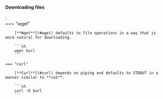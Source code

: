#### Downloading files
:   
    === "wget"

        [**Wget**](#wget) defaults to file operations in a way that is more natural for downloading.

        ```sh
        wget $url
        ```

    === "curl"

        [**Curl**](#curl) depends on piping and defaults to STDOUT in a manner similar to **cat**.
        
        ```sh
        curl -O $url 
        ```
